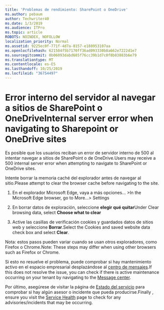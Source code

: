 ```yaml
---
title: 'Problemas de rendimiento: SharePoint o OneDrive'
ms.author: pebaum
author: Techwriter40
ms.date: 1/3/2019
ms.audience: ITPro
ms.topic: article
ROBOTS: NOINDEX, NOFOLLOW
localization_priority: Normal
ms.assetid: 9225ec0f-771f-4d7a-8157-e188953107aa
ms.openlocfilehash: 621504f5b7170ff36ad093330b8a662e7222d1e7
ms.sourcegitcommit: 0b06093dabd685f76cc39b1d7c0f8b03883b6e79
ms.translationtype: MT
ms.contentlocale: es-ES
ms.lasthandoff: 10/25/2019
ms.locfileid: "36754497"
---
```

# <a name="internal-server-error-when-navigating-to-sharepoint-or-onedrive-sites"></a><span data-ttu-id="5597d-102">Error interno del servidor al navegar a sitios de SharePoint o OneDrive</span><span class="sxs-lookup"><span data-stu-id="5597d-102">Internal server error when navigating to Sharepoint or OneDrive sites</span></span>

<span data-ttu-id="5597d-103">Es posible que los usuarios reciban un error de servidor interno de 500 al intentar navegar a sitios de SharePoint o de OneDrive.</span><span class="sxs-lookup"><span data-stu-id="5597d-103">Users may receive a 500 internal server error when attempting to navigate to SharePoint or OneDrive sites.</span></span> 

<span data-ttu-id="5597d-104">Intente borrar la memoria caché del explorador antes de navegar al sitio.</span><span class="sxs-lookup"><span data-stu-id="5597d-104">Please attempt to clear the browser cache before navigating to the site.</span></span>


1. <span data-ttu-id="5597d-105">En el explorador Microsoft Edge, vaya a más opciones... ></span><span class="sxs-lookup"><span data-stu-id="5597d-105">In the Microsoft Edge browser, go to More...> Settings</span></span>

2. <span data-ttu-id="5597d-106">En borrar datos de exploración, seleccione **elegir qué quitar**</span><span class="sxs-lookup"><span data-stu-id="5597d-106">Under Clear browsing data, select **Choose what to clear**</span></span>

3. <span data-ttu-id="5597d-107">Active las casillas de verificación cookies y guardados datos de sitios web y seleccione **Borrar**.</span><span class="sxs-lookup"><span data-stu-id="5597d-107">Select the Cookies and saved website data check box and select **Clear**.</span></span>

<span data-ttu-id="5597d-108">Nota: estos pasos pueden variar cuando se usan otros exploradores, como Firefox o Chrome.</span><span class="sxs-lookup"><span data-stu-id="5597d-108">Note: These steps may differ when using other browsers such as Firefox or Chrome.</span></span>

<span data-ttu-id="5597d-109">Si esto no resuelve el problema, puede comprobar si hay mantenimiento activo en el espacio empresarial desplazándose al [centro de mensajes](https://portal.office.com/adminportal/home#/MessageCenter).</span><span class="sxs-lookup"><span data-stu-id="5597d-109">If this does not resolve the issue, you can check if there is active maintenance occurring on your tenant by navigating to the [Message center](https://portal.office.com/adminportal/home#/MessageCenter).</span></span>

<span data-ttu-id="5597d-110">Por último, asegúrese de visitar la página de [Estado del servicio](https://portal.office.com/adminportal/home#/servicehealth) para comprobar si hay algún asesor o incidente que pueda producirse.</span><span class="sxs-lookup"><span data-stu-id="5597d-110">Finally , ensure you visit the [Service Health](https://portal.office.com/adminportal/home#/servicehealth) page to check for any advisories/incidents that may be occurring.</span></span>

